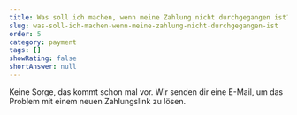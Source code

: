 ```yaml
---
title: Was soll ich machen, wenn meine Zahlung nicht durchgegangen ist?
slug: was-soll-ich-machen-wenn-meine-zahlung-nicht-durchgegangen-ist
order: 5
category: payment
tags: []
showRating: false
shortAnswer: null
---
```


Keine Sorge, das kommt schon mal vor. Wir senden dir eine E-Mail, um das Problem mit einem neuen Zahlungslink zu lösen.
